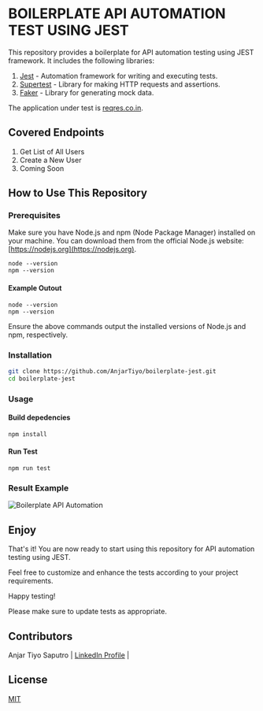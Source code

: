 # BOILERPLATE API AUTOMATION TEST USING JEST

This repository provides a boilerplate for API automation testing using JEST framework. It includes the following libraries:

1. [Jest](https://jestjs.io/) - Automation framework for writing and executing tests.
2. [Supertest](https://github.com/visionmedia/supertest) - Library for making HTTP requests and assertions.
3. [Faker](https://github.com/Marak/faker.js) - Library for generating mock data.

The application under test is [reqres.co.in](https://reqres.co.in).

## Covered Endpoints

1. Get List of All Users
2. Create a New User
3. Coming Soon

## How to Use This Repository


### Prerequisites

Make sure you have Node.js and npm (Node Package Manager) installed on your machine. You can download them from the official Node.js website: [https://nodejs.org](https://nodejs.org).

```
node --version
npm --version
```

#### Example Outout

```
node --version
npm --version
```


Ensure the above commands output the installed versions of Node.js and npm, respectively.



### Installation

```bash
git clone https://github.com/AnjarTiyo/boilerplate-jest.git
cd boilerplate-jest
```

### Usage

#### Build depedencies

```
npm install
```

#### Run Test

```
npm run test
```

### Result Example

![Boilerplate API Automation](images/boilerplate.png)

## Enjoy

That's it! You are now ready to start using this repository for API automation testing using JEST.

Feel free to customize and enhance the tests according to your project requirements.

Happy testing!

Please make sure to update tests as appropriate.


## Contributors

Anjar Tiyo Saputro | [LinkedIn Profile](https://www.linkedin.com/in/anjartiyo)     |

## License

[MIT]('')
